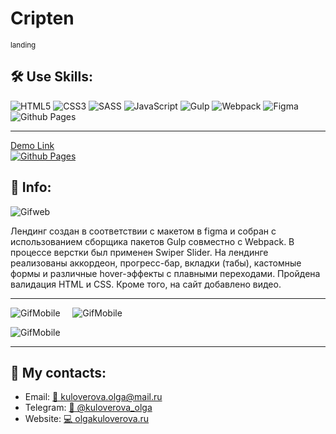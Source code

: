 <h1>Cripten</h1> 
<sub>landing</sub>


<h2>🛠️ Use Skills:</h2>  

![HTML5](https://img.shields.io/badge/html5-%23E34F26.svg?style=for-the-badge&logo=html5&logoColor=white)
![CSS3](https://img.shields.io/badge/css3-%231572B6.svg?style=for-the-badge&logo=css3&logoColor=white)
![SASS](https://img.shields.io/badge/SASS-hotpink.svg?style=for-the-badge&logo=SASS&logoColor=white)
![JavaScript](https://img.shields.io/badge/javascript-%23323330.svg?style=for-the-badge&logo=javascript&logoColor=%23F7DF1E)
![Gulp](https://img.shields.io/badge/GULP-%23CF4647.svg?style=for-the-badge&logo=gulp&logoColor=white)
![Webpack](https://img.shields.io/badge/webpack-%238DD6F9.svg?style=for-the-badge&logo=webpack&logoColor=black)
![Figma](https://img.shields.io/badge/figma-%23F24E1E.svg?style=for-the-badge&logo=figma&logoColor=white)
![Github Pages](https://img.shields.io/badge/github%20pages-121013?style=for-the-badge&logo=github&logoColor=white)

---

[Demo Link <br>![Github Pages](https://img.shields.io/badge/github%20pages-121013?style=for-the-badge&logo=github&logoColor=white)](https://kuloverovaolga.github.io/Cripten/)

<h2>💁 Info:</h2> 

![Gifweb](readme/cripten_d.gif)




Лендинг создан в соответствии с макетом в figma и собран с использованием сборщика пакетов Gulp совместно c Webpack. В
процессе верстки был применен Swiper Slider. На лендинге реализованы аккордеон, прогресс-бар, вкладки (табы), кастомные
формы и различные hover-эффекты с плавными переходами. Пройдена валидация HTML и CSS. Кроме того, на сайт добавлено видео.                                       



---


![GifMobile](readme/cripten_pa.gif) &nbsp;&nbsp;&nbsp; ![GifMobile](readme/cripten_axr.gif)

![GifMobile](readme/cripten_pm.gif)

---

<h2>📱 My contacts:</h2> 
<ul>
 <li>Email: <a href="mailto:kuloverova.olga@mail.ru">📧 kuloverova.olga@mail.ru</a></li>
 <li>Telegram:  <a href="https://t.me/kuloverova_olga">💬 @kuloverova_olga</a></li>
 <li>Website:  <a href="http://olgakuloverova.ru/">💻 olgakuloverova.ru</a></li>

</ul>
